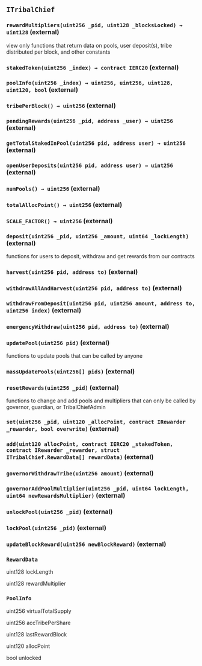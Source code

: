 ## `ITribalChief`






### `rewardMultipliers(uint256 _pid, uint128 _blocksLocked) → uint128` (external)

view only functions that return data on pools, user deposit(s), tribe distributed per block, and other constants



### `stakedToken(uint256 _index) → contract IERC20` (external)





### `poolInfo(uint256 _index) → uint256, uint256, uint128, uint120, bool` (external)





### `tribePerBlock() → uint256` (external)





### `pendingRewards(uint256 _pid, address _user) → uint256` (external)





### `getTotalStakedInPool(uint256 pid, address user) → uint256` (external)





### `openUserDeposits(uint256 pid, address user) → uint256` (external)





### `numPools() → uint256` (external)





### `totalAllocPoint() → uint256` (external)





### `SCALE_FACTOR() → uint256` (external)





### `deposit(uint256 _pid, uint256 _amount, uint64 _lockLength)` (external)

functions for users to deposit, withdraw and get rewards from our contracts



### `harvest(uint256 pid, address to)` (external)





### `withdrawAllAndHarvest(uint256 pid, address to)` (external)





### `withdrawFromDeposit(uint256 pid, uint256 amount, address to, uint256 index)` (external)





### `emergencyWithdraw(uint256 pid, address to)` (external)





### `updatePool(uint256 pid)` (external)

functions to update pools that can be called by anyone



### `massUpdatePools(uint256[] pids)` (external)





### `resetRewards(uint256 _pid)` (external)

functions to change and add pools and multipliers that can only be called by governor, guardian, or TribalChiefAdmin



### `set(uint256 _pid, uint120 _allocPoint, contract IRewarder _rewarder, bool overwrite)` (external)





### `add(uint120 allocPoint, contract IERC20 _stakedToken, contract IRewarder _rewarder, struct ITribalChief.RewardData[] rewardData)` (external)





### `governorWithdrawTribe(uint256 amount)` (external)





### `governorAddPoolMultiplier(uint256 _pid, uint64 lockLength, uint64 newRewardsMultiplier)` (external)





### `unlockPool(uint256 _pid)` (external)





### `lockPool(uint256 _pid)` (external)





### `updateBlockReward(uint256 newBlockReward)` (external)







### `RewardData`


uint128 lockLength


uint128 rewardMultiplier


### `PoolInfo`


uint256 virtualTotalSupply


uint256 accTribePerShare


uint128 lastRewardBlock


uint120 allocPoint


bool unlocked



